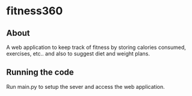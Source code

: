 # fitness360

## About 
A web application to keep track of fitness by storing calories consumed, exercises, etc.. and also to suggest diet and weight plans.

## Running the code
Run main.py to setup the sever and access the web application.
